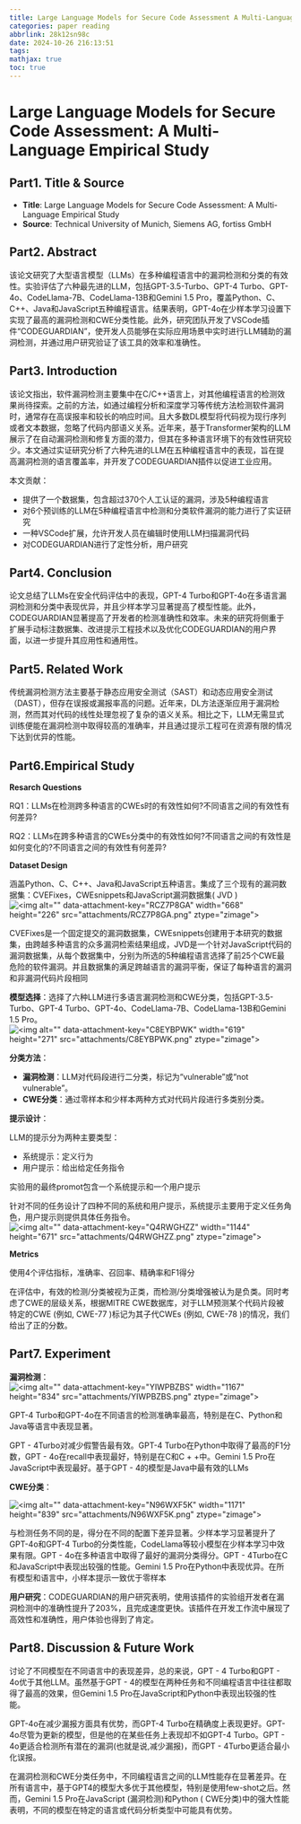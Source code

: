 ```yaml
---
title: Large Language Models for Secure Code Assessment A Multi-Language Empirical Study Language Models
categories: paper reading
abbrlink: 28k12sn98c
date: 2024-10-26 216:13:51
tags:
mathjax: true
toc: true
---
```

<meta name="referrer" content="no-referrer"/>

# Large Language Models for Secure Code Assessment: A Multi-Language Empirical Study

## Part1. Title & Source

*   **Title**: Large Language Models for Secure Code Assessment: A Multi-Language Empirical Study
*   **Source**: Technical University of Munich, Siemens AG, fortiss GmbH

## Part2. Abstract

该论文研究了大型语言模型（LLMs）在多种编程语言中的漏洞检测和分类的有效性。实验评估了六种最先进的LLM，包括GPT-3.5-Turbo、GPT-4 Turbo、GPT-4o、CodeLlama-7B、CodeLlama-13B和Gemini 1.5 Pro，覆盖Python、C、C++、Java和JavaScript五种编程语言。结果表明，GPT-4o在少样本学习设置下实现了最高的漏洞检测和CWE分类性能。此外，研究团队开发了VSCode插件“CODEGUARDIAN”，使开发人员能够在实际应用场景中实时进行LLM辅助的漏洞检测，并通过用户研究验证了该工具的效率和准确性。

## Part3. Introduction

该论文指出，软件漏洞检测主要集中在C/C++语言上，对其他编程语言的检测效果尚待探索。之前的方法，如通过编程分析和深度学习等传统方法检测软件漏洞时，通常存在高误报率和较长的响应时间。且大多数DL模型将代码视为现行序列或者文本数据，忽略了代码内部语义关系。近年来，基于Transformer架构的LLM展示了在自动漏洞检测和修复方面的潜力，但其在多种语言环境下的有效性研究较少。本文通过实证研究分析了六种先进的LLM在五种编程语言中的表现，旨在提高漏洞检测的语言覆盖率，并开发了CODEGUARDIAN插件以促进工业应用。

本文贡献：

*   提供了一个数据集，包含超过370个人工认证的漏洞，涉及5种编程语言
*   对6个预训练的LLM在5种编程语言中检测和分类软件漏洞的能力进行了实证研究
*   一种VSCode扩展，允许开发人员在编辑时使用LLM扫描漏洞代码
*   对CODEGUARDIAN进行了定性分析，用户研究

## Part4. Conclusion

论文总结了LLMs在安全代码评估中的表现，GPT-4 Turbo和GPT-4o在多语言漏洞检测和分类中表现优异，并且少样本学习显著提高了模型性能。此外，CODEGUARDIAN显著提高了开发者的检测准确性和效率。未来的研究将侧重于扩展手动标注数据集、改进提示工程技术以及优化CODEGUARDIAN的用户界面，以进一步提升其应用性和通用性。

## Part5. Related Work

传统漏洞检测方法主要基于静态应用安全测试（SAST）和动态应用安全测试（DAST），但存在误报或漏报率高的问题。近年来，DL方法逐渐应用于漏洞检测，然而其对代码的线性处理忽视了复杂的语义关系。相比之下，LLM无需显式训练便能在漏洞检测中取得较高的准确率，并且通过提示工程可在资源有限的情况下达到优异的性能。

## Part6.Empirical Study

**Resarch Questions**

RQ1：LLMs在检测跨多种语言的CWEs时的有效性如何?不同语言之间的有效性有何差异?

RQ2：LLMs在跨多种语言的CWEs分类中的有效性如何?不同语言之间的有效性是如何变化的?不同语言之间的有效性有何差异?

**Dataset Design**

涵盖Python、C、C++、Java和JavaScript五种语言。集成了三个现有的漏洞数据集：CVEFixes，CWEsnippets和JavaScript漏洞数据集( JVD )![\<img alt="" data-attachment-key="RCZ7P8GA" width="668" height="226" src="attachments/RCZ7P8GA.png" ztype="zimage">](https://img-blog.csdnimg.cn/direct/d509b645945446e3802e1bea4ce55896.png)

CVEFixes是一个固定提交的漏洞数据集，CWEsnippets创建用于本研究的数据集，由跨越多种语言的众多漏洞检索结果组成，JVD是一个针对JavaScript代码的漏洞数据集，从每个数据集中，分别为所选的5种编程语言选择了前25个CWE最危险的软件漏洞。并且数据集的满足跨越语言的漏洞平衡，保证了每种语言的漏洞和非漏洞代码片段相同

**模型选择**：选择了六种LLM进行多语言漏洞检测和CWE分类，包括GPT-3.5-Turbo、GPT-4 Turbo、GPT-4o、CodeLlama-7B、CodeLlama-13B和Gemini 1.5 Pro。![\<img alt="" data-attachment-key="C8EYBPWK" width="619" height="271" src="attachments/C8EYBPWK.png" ztype="zimage">](https://img-blog.csdnimg.cn/direct/bbf5ae24b7524a368eab7cb2b1ddd4c1.png)

**分类方法**：

*   **漏洞检测**：LLM对代码段进行二分类，标记为“vulnerable”或“not vulnerable”。
*   **CWE分类**：通过零样本和少样本两种方式对代码片段进行多类别分类。

**提示设计**：

LLM的提示分为两种主要类型：

*   系统提示：定义行为
*   用户提示：给出给定任务指令

实验用的最终promot包含一个系统提示和一个用户提示

针对不同的任务设计了四种不同的系统和用户提示，系统提示主要用于定义任务角色，用户提示则提供具体任务指令。![\<img alt="" data-attachment-key="Q4RWGHZZ" width="1144" height="671" src="attachments/Q4RWGHZZ.png" ztype="zimage">](https://img-blog.csdnimg.cn/direct/7e99f1e3e389463f9d842306d7aa65ad.png)

**Metrics**

使用4个评估指标，准确率、召回率、精确率和F1得分

在评估中，有效的检测/分类被视为正类，而检测/分类增强被认为是负类。同时考虑了CWE的层级关系，根据MITRE CWE数据库，对于LLM预测某个代码片段被特定的CWE (例如, CWE-77 )标记为其子代CWEs (例如, CWE-78 )的情况，我们给出了正的分数。

## Part7. Experiment

**漏洞检测**：![\<img alt="" data-attachment-key="YIWPBZBS" width="1167" height="834" src="attachments/YIWPBZBS.png" ztype="zimage">](https://img-blog.csdnimg.cn/direct/fa69926508404a6d8d9c3adb93710b9a.png)

GPT-4 Turbo和GPT-4o在不同语言的检测准确率最高，特别是在C、Python和Java等语言中表现显著。

GPT - 4Turbo对减少假警告最有效。GPT-4 Turbo在Python中取得了最高的F1分数，GPT - 4o在recall中表现最好，特别是在C和C + +中。Gemini 1.5 Pro在JavaScript中表现最好。基于GPT - 4的模型是Java中最有效的LLMs

**CWE分类**：

![\<img alt="" data-attachment-key="N96WXF5K" width="1171" height="839" src="attachments/N96WXF5K.png" ztype="zimage">](https://img-blog.csdnimg.cn/direct/8f4425825f5847f689e5207987422974.png)

与检测任务不同的是，得分在不同的配置下差异显著。少样本学习显著提升了GPT-4o和GPT-4 Turbo的分类性能，CodeLlama等较小模型在少样本学习中效果有限。GPT - 4o在多种语言中取得了最好的漏洞分类得分。GPT - 4Turbo在C和JavaScript中表现出较强的性能。Gemini 1.5 Pro在Python中表现优异。在所有模型和语言中，小样本提示一致优于零样本

**用户研究**：CODEGUARDIAN的用户研究表明，使用该插件的实验组开发者在漏洞检测中的准确性提升了203%，且完成速度更快。该插件在开发工作流中展现了高效性和准确性，用户体验也得到了肯定。

## Part8. Discussion & Future Work

讨论了不同模型在不同语言中的表现差异，总的来说，GPT - 4 Turbo和GPT - 4o优于其他LLM。虽然基于GPT - 4的模型在两种任务和不同编程语言中往往都取得了最高的效果，但Gemini 1.5 Pro在JavaScript和Python中表现出较强的性能。

GPT-4o在减少漏报方面具有优势，而GPT-4 Turbo在精确度上表现更好。GPT-4o尽管为更新的模型，但是他的在某些任务上表现却不如GPT-4 Turbo。GPT - 4o更适合检测所有潜在的漏洞(也就是说,减少漏报)，而GPT - 4Turbo更适合最小化误报。

在漏洞检测和CWE分类任务中，不同编程语言之间的LLM性能存在显著差异。在所有语言中，基于GPT4的模型大多优于其他模型，特别是使用few-shot之后。然而，Gemini 1.5 Pro在JavaScript (漏洞检测)和Python ( CWE分类)中的强大性能表明，不同的模型在特定的语言或代码分析类型中可能具有优势。